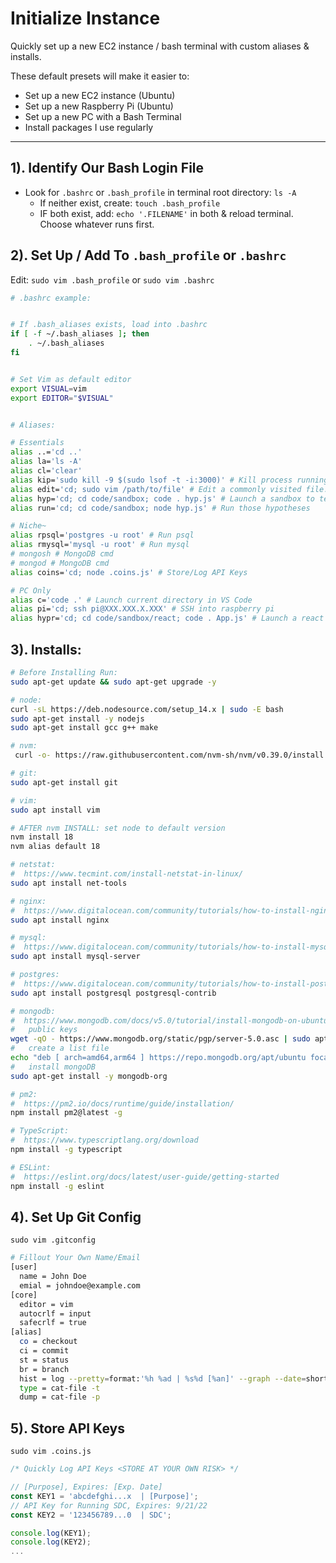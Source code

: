 # Initialize Instance
Quickly set up a new EC2 instance / bash terminal with custom aliases &amp; installs.

These default presets will make it easier to:
- Set up a new EC2 instance (Ubuntu)
- Set up a new Raspberry Pi (Ubuntu) 
- Set up a new PC with a Bash Terminal 
- Install packages I use regularly

---
## 1). Identify Our Bash Login File 
- Look for `.bashrc` or `.bash_profile` in terminal root directory:
  `ls -A`
  - If neither exist, create: `touch .bash_profile`
  - IF both exist, add: `echo '.FILENAME'` in both & reload terminal. Choose whatever runs first. 


## 2). Set Up / Add To `.bash_profile` or `.bashrc`
Edit: `sudo vim .bash_profile` or `sudo vim .bashrc`
   
```bash
# .bashrc example:


# If .bash_aliases exists, load into .bashrc
if [ -f ~/.bash_aliases ]; then
    . ~/.bash_aliases
fi


# Set Vim as default editor
export VISUAL=vim
export EDITOR="$VISUAL"


# Aliases:

# Essentials
alias ..='cd ..'
alias la='ls -A'
alias cl='clear'
alias kip='sudo kill -9 $(sudo lsof -t -i:3000)' # Kill process running on port 3000
alias edit='cd; sudo vim /path/to/file' # Edit a commonly visited file. Ideal for NGINX .conf
alias hyp='cd; cd code/sandbox; code . hyp.js' # Launch a sandbox to test code hypotheses
alias run='cd; cd code/sandbox; node hyp.js' # Run those hypotheses

# Niche~
alias rpsql='postgres -u root' # Run psql 
alias rmysql='mysql -u root' # Run mysql
# mongosh # MongoDB cmd
# mongod # MongoDB cmd
alias coins='cd; node .coins.js' # Store/Log API Keys 

# PC Only
alias c='code .' # Launch current directory in VS Code
alias pi='cd; ssh pi@XXX.XXX.X.XXX' # SSH into raspberry pi
alias hypr='cd; cd code/sandbox/react; code . App.js' # Launch a react app sandbox
```

## 3). Installs:

```bash
# Before Installing Run:
sudo apt-get update && sudo apt-get upgrade -y

# node:
curl -sL https://deb.nodesource.com/setup_14.x | sudo -E bash
sudo apt-get install -y nodejs
sudo apt-get install gcc g++ make

# nvm:
 curl -o- https://raw.githubusercontent.com/nvm-sh/nvm/v0.39.0/install.sh | bash 

# git:
sudo apt-get install git

# vim: 
sudo apt install vim

# AFTER nvm INSTALL: set node to default version
nvm install 18
nvm alias default 18

# netstat: 
#  https://www.tecmint.com/install-netstat-in-linux/
sudo apt install net-tools

# nginx: 
#  https://www.digitalocean.com/community/tutorials/how-to-install-nginx-on-ubuntu-20-04
sudo apt install nginx

# mysql: 
#  https://www.digitalocean.com/community/tutorials/how-to-install-mysql-on-ubuntu-20-04
sudo apt install mysql-server

# postgres: 
#  https://www.digitalocean.com/community/tutorials/how-to-install-postgresql-on-ubuntu-20-04-quickstart
sudo apt install postgresql postgresql-contrib

# mongodb: 
#  https://www.mongodb.com/docs/v5.0/tutorial/install-mongodb-on-ubuntu/
#   public keys
wget -qO - https://www.mongodb.org/static/pgp/server-5.0.asc | sudo apt-key add - 
#   create a list file
echo "deb [ arch=amd64,arm64 ] https://repo.mongodb.org/apt/ubuntu focal/mongodb-org/5.0 multiverse" | sudo tee /etc/apt/sources.list.d/mongodb-org-5.0.list 
#   install mongoDB
sudo apt-get install -y mongodb-org 

# pm2: 
#  https://pm2.io/docs/runtime/guide/installation/
npm install pm2@latest -g

# TypeScript:
#  https://www.typescriptlang.org/download
npm install -g typescript

# ESLint:
#  https://eslint.org/docs/latest/user-guide/getting-started
npm install -g eslint
```

## 4). Set Up Git Config

`sudo vim .gitconfig`

```bash
# Fillout Your Own Name/Email
[user]
  name = John Doe
  emial = johndoe@example.com
[core]
  editor = vim
  autocrlf = input
  safecrlf = true
[alias] 
  co = checkout
  ci = commit
  st = status
  br = branch
  hist = log --pretty=format:'%h %ad | %s%d [%an]' --graph --date=short
  type = cat-file -t
  dump = cat-file -p
```

## 5). Store API Keys

`sudo vim .coins.js`

```js
/* Quickly Log API Keys <STORE AT YOUR OWN RISK> */

// [Purpose], Expires: [Exp. Date]
const KEY1 = 'abcdefghi...x  | [Purpose]';
// API Key for Running SDC, Expires: 9/21/22
const KEY2 = '123456789...0  | SDC';

console.log(KEY1);
console.log(KEY2);
...
```
